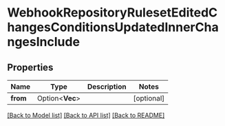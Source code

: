 # WebhookRepositoryRulesetEditedChangesConditionsUpdatedInnerChangesInclude

## Properties

Name | Type | Description | Notes
------------ | ------------- | ------------- | -------------
**from** | Option<**Vec<String>**> |  | [optional]

[[Back to Model list]](../README.md#documentation-for-models) [[Back to API list]](../README.md#documentation-for-api-endpoints) [[Back to README]](../README.md)


